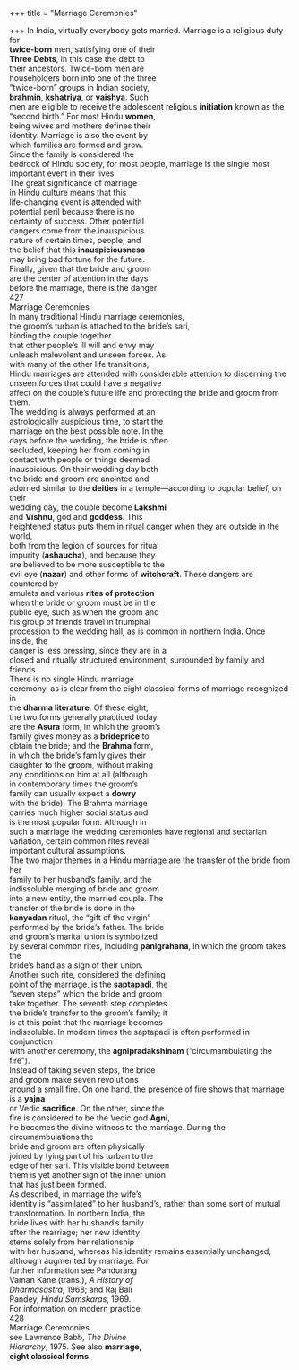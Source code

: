 +++
title = "Marriage Ceremonies"

+++
In India, virtually everybody gets married. Marriage is a religious duty for  
**twice-born** men, satisfying one of their  
**Three Debts**, in this case the debt to  
their ancestors. Twice-born men are  
householders born into one of the three  
“twice-born” groups in Indian society,  
**brahmin**, **kshatriya**, or **vaishya**. Such  
men are eligible to receive the adolescent religious **initiation** known as the  
“second birth.” For most Hindu **women**,  
being wives and mothers defines their  
identity. Marriage is also the event by  
which families are formed and grow.  
Since the family is considered the  
bedrock of Hindu society, for most people, marriage is the single most important event in their lives.  
The great significance of marriage  
in Hindu culture means that this  
life-changing event is attended with  
potential peril because there is no  
certainty of success. Other potential  
dangers come from the inauspicious  
nature of certain times, people, and  
the belief that this **inauspiciousness**  
may bring bad fortune for the future.  
Finally, given that the bride and groom  
are the center of attention in the days  
before the marriage, there is the danger  
427  
Marriage Ceremonies  
In many traditional Hindu marriage ceremonies,  
the groom’s turban is attached to the bride’s sari,  
binding the couple together.  
that other people’s ill will and envy may  
unleash malevolent and unseen forces. As  
with many of the other life transitions,  
Hindu marriages are attended with considerable attention to discerning the  
unseen forces that could have a negative  
affect on the couple’s future life and protecting the bride and groom from them.  
The wedding is always performed at an  
astrologically auspicious time, to start the  
marriage on the best possible note. In the  
days before the wedding, the bride is often  
secluded, keeping her from coming in  
contact with people or things deemed  
inauspicious. On their wedding day both  
the bride and groom are anointed and  
adorned similar to the **deities** in a temple—according to popular belief, on their  
wedding day, the couple become **Lakshmi**  
and **Vishnu**, god and **goddess**. This  
heightened status puts them in ritual danger when they are outside in the world,  
both from the legion of sources for ritual  
impurity (**ashaucha**), and because they  
are believed to be more susceptible to the  
evil eye (**nazar**) and other forms of **witchcraft**. These dangers are countered by  
amulets and various **rites of protection**  
when the bride or groom must be in the  
public eye, such as when the groom and  
his group of friends travel in triumphal  
procession to the wedding hall, as is common in northern India. Once inside, the  
danger is less pressing, since they are in a  
closed and ritually structured environment, surrounded by family and friends.  
There is no single Hindu marriage  
ceremony, as is clear from the eight classical forms of marriage recognized in  
the **dharma literature**. Of these eight,  
the two forms generally practiced today  
are the **Asura** form, in which the groom’s  
family gives money as a **brideprice** to  
obtain the bride; and the **Brahma** form,  
in which the bride’s family gives their  
daughter to the groom, without making  
any conditions on him at all (although  
in contemporary times the groom’s  
family can usually expect a **dowry**  
with the bride). The Brahma marriage  
carries much higher social status and  
is the most popular form. Although in  
such a marriage the wedding ceremonies have regional and sectarian  
variation, certain common rites reveal  
important cultural assumptions.  
The two major themes in a Hindu marriage are the transfer of the bride from her  
family to her husband’s family, and the  
indissoluble merging of bride and groom  
into a new entity, the married couple. The  
transfer of the bride is done in the  
**kanyadan** ritual, the “gift of the virgin”  
performed by the bride’s father. The bride  
and groom’s marital union is symbolized  
by several common rites, including **panigrahana**, in which the groom takes the  
bride’s hand as a sign of their union.  
Another such rite, considered the defining  
point of the marriage, is the **saptapadi**, the  
“seven steps” which the bride and groom  
take together. The seventh step completes  
the bride’s transfer to the groom’s family; it  
is at this point that the marriage becomes  
indissoluble. In modern times the saptapadi is often performed in conjunction  
with another ceremony, the **agnipradakshinam** (“circumambulating the fire”).  
Instead of taking seven steps, the bride  
and groom make seven revolutions  
around a small fire. On one hand, the presence of fire shows that marriage is a **yajna**  
or Vedic **sacrifice**. On the other, since the  
fire is considered to be the Vedic god **Agni**,  
he becomes the divine witness to the marriage. During the circumambulations the  
bride and groom are often physically  
joined by tying part of his turban to the  
edge of her sari. This visible bond between  
them is yet another sign of the inner union  
that has just been formed.  
As described, in marriage the wife’s  
identity is “assimilated” to her husband’s, rather than some sort of mutual  
transformation. In northern India, the  
bride lives with her husband’s family  
after the marriage; her new identity  
stems solely from her relationship  
with her husband, whereas his identity remains essentially unchanged,  
although augmented by marriage. For  
further information see Pandurang  
Vaman Kane (trans.), *A History of*  
*Dharmasastra*, 1968; and Raj Bali  
Pandey, *Hindu Samskaras*, 1969.  
For information on modern practice,  
428  
Marriage Ceremonies  
see Lawrence Babb, *The Divine*  
*Hierarchy*, 1975. See also **marriage,**  
**eight classical forms**.